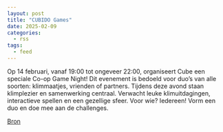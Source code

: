 ```yaml
---
layout: post
title: "CUBIDO Games"
date: 2025-02-09
categories: 
  - rss
tags: 
  - feed
---
```


<p>Op 14 februari, vanaf 19:00 tot ongeveer 22:00, organiseert Cube een speciale Co-op Game Night! Dit evenement is bedoeld voor duo&rsquo;s van alle soorten: klimmaatjes, vrienden of partners. Tijdens deze avond staan klimplezier en samenwerking centraal. Verwacht leuke klimuitdagingen, interactieve spellen en een gezellige sfeer. Voor wie? Iedereen! Vorm een duo en doe mee aan de challenges.</p>
<p><a href="https://www.klimkalender.nl/comp/cubido-games/" rel="noopener noreferrer" target="_blank">Bron</a></p>
